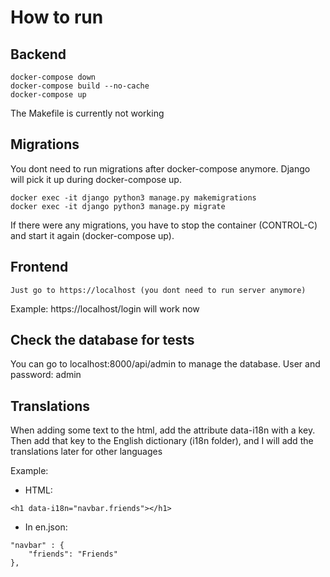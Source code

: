# How to run

## Backend


```
docker-compose down
docker-compose build --no-cache
docker-compose up
```

The Makefile is currently not working

## Migrations

You dont need to run migrations after docker-compose anymore. Django will pick it up during docker-compose up.
```
docker exec -it django python3 manage.py makemigrations
docker exec -it django python3 manage.py migrate
```

If there were any migrations, you have to stop the container (CONTROL-C) and start it again (docker-compose up).

## Frontend

```
Just go to https://localhost (you dont need to run server anymore)
```

Example: https://localhost/login will work now

## Check the database for tests

You can go to localhost:8000/api/admin to manage the database.
User and password: admin

## Translations
When adding some text to the html, add the attribute data-i18n with a key.
Then add that key to the English dictionary (i18n folder), and I will add the translations later for other languages

Example:
- HTML:
```
<h1 data-i18n="navbar.friends"></h1>
```
- In en.json:
```
"navbar" : {
	"friends": "Friends"
},
```
